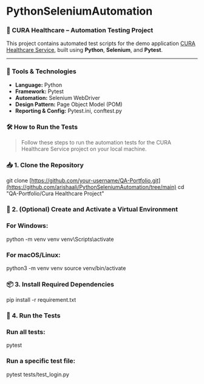 # PythonSeleniumAutomation

### 🏥 CURA Healthcare – Automation Testing Project

This project contains automated test scripts for the demo application [CURA Healthcare Service](https://katalon-demo-cura.herokuapp.com/), built using **Python**, **Selenium**, and **Pytest**.

---

### 🚀 Tools & Technologies
- **Language:** Python  
- **Framework:** Pytest  
- **Automation:** Selenium WebDriver  
- **Design Pattern:** Page Object Model (POM)  
- **Reporting & Config:** Pytest.ini, conftest.py

### 🛠️ How to Run the Tests

> Follow these steps to run the automation tests for the CURA Healthcare Service project on your local machine.

### 📥 1. Clone the Repository
git clone [https://github.com/your-username/QA-Portfolio.git](https://github.com/arishaali/PythonSeleniumAutomation/tree/main)
cd "QA-Portfolio/Cura Healthcare Project"

### 🧪 2. (Optional) Create and Activate a Virtual Environment

### For Windows:
python -m venv venv
venv\Scripts\activate

### For macOS/Linux:
python3 -m venv venv
source venv/bin/activate

### 📦 3. Install Required Dependencies
pip install -r requirement.txt

### 🚀 4. Run the Tests

### Run all tests:
pytest

### Run a specific test file:
pytest tests/test_login.py
